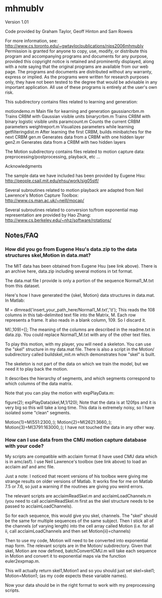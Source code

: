 # mhmublv

Version 1.01 

Code provided by Graham Taylor, Geoff Hinton and Sam Roweis 

For more information, see:
    http://www.cs.toronto.edu/~gwtaylor/publications/nips2006mhmublv
Permission is granted for anyone to copy, use, modify, or distribute this
program and accompanying programs and documents for any purpose, provided
this copyright notice is retained and prominently displayed, along with
a note saying that the original programs are available from our
web page.
The programs and documents are distributed without any warranty, express or
implied.  As the programs were written for research purposes only, they have
not been tested to the degree that would be advisable in any important
application.  All use of these programs is entirely at the user's own risk.

This subdirectory contains files related to learning and generation:

motiondemo.m        Main file for kearning and generation
gaussiancrbm.m      Trains CRBM with Gaussian visible units
binarycrbm.m        Trains CRBM with binary logistic visible units
paramcount.m        Counts the current CRBM parameters
weightreport.m      Visualizes parameters while learning
getfilteringdist.m  After learning the first CRBM,
                    builds minibatches for the next CRBM
gen.m               Generates data from a CRBM with one hidden layer
gen2.m              Generates data from a CRBM with two hidden layers

The Motion subdirectory contains files related to motion capture data: 
preprocessing/postprocessing, playback, etc ...

Acknowledgments

The sample data we have included has been provided by Eugene Hsu:
http://people.csail.mit.edu/ehsu/work/sig05stf/

Several subroutines related to motion playback are adapted from Neil 
Lawrence's Motion Capture Toolbox:
http://www.cs.man.ac.uk/~neill/mocap/

Several subroutines related to conversion to/from exponential map
representation are provided by Hao Zhang:
http://www.cs.berkeley.edu/~nhz/software/rotations/

## Notes/FAQ

### How did you go from Eugene Hsu's data.zip to the data structures skel,Motion in data.mat?

The MIT data has been obtained from Eugene Hsu (see link above). There is an archive here, data.zip including several motions in txt format.

The data.mat file I provide is only a portion of the sequence Normal1_M.txt from this dataset.

Here's how I have generated the {skel, Motion} data structures in data.mat. In Matlab:

M = dlmread('insert_your_path_here/Normal1_M.txt','\t');
This reads the 108 columns in this tab-delimited text file into the Matrix, M. Each row represents a frame.
It also reads in a blank column, 109. So I discard it.

M(:,109)=[];
The meaning of the columns are described in the readme.txt in data.zip. You could replace Normal1_M.txt with any of the other text files.

To play this motion, with my player, you will need a skeleton. You can use the "skel" structure in my data.mat file. There is also a script in the Motion/ subdirectory called buildskel_mit.m which demonstrates how "skel" is built.

The skeleton is not part of the data on which we train the model, but we need it to play back the motion.

It describes the hierarchy of segments, and which segments correspond to which columns of the data matrix.

Note that you can play the motion with expPlayData.m:

figure(2); expPlayData(skel,M,1/120);
Note that the data is at 120fps and it is very big so this will take a long time.
This data is extremely noisy, so I have isolated some "clean" segments.

Motion{1}=M(551:2300,:);
Motion{2}=M(2621:3660,:);
Motion{3}=M(3791:163000,:);
I have not touched the data in any other way.

### How can I use data from the CMU motion capture database with your code?

My scripts are compatible with acclaim format (I have used CMU data which is in amc/asf). I use Neil Lawrence's toolbox (see link above) to load an acclaim asf and amc file.

Just a note: I noticed that recent versions of his toolbox were giving me strange results on older versions of Matlab. It works fine for me on Matlab 7.5 or 7.6, so just a warning if the routines are giving you weird errors.

The relevant scripts are acclaimReadSkel.m and acclaimLoadChannels.m (you need to call acclaimReadSkel.m first as the skel structure needs to be passed to acclaimLoadChannels).

So for each sequence, this would give you skel, channels. The "skel" should be the same for multiple sequences of the same subject. Then I stick all of the channels (of varying length) into the cell array called Motion (i.e. for all ii, call acclaimLoadChannels and then set Motion{ii}=channels)

Then to use my code, Motion will need to be converted into exponential map form. The relevant scripts are in the Motion/ subdirectory. Given that skel, Motion are now defined, batchConvertCMU.m will take each sequence in Motion and convert it to exponential maps via the function euler2expmap.m.

This will actually return skel1,Motion1 and so you should just set skel=skel1; Motion=Motion1; (as my code expects these variable names).

Now your data should be in the right format to work with my preprocessing scripts.
